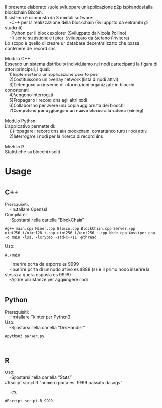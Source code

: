 Il presente elaborato vuole sviluppare un’applicazione p2p ispirandosi alla blockchain Bitcoin.
<br>Il sistema è composto da 3 moduli software:
<br>&emsp;-C++ per la realizzazione della blockchain (Sviluppato da entrambi gli studenti)
<br>&emsp;-Python per il block explorer (Sviluppato da Nicola Pollino)
<br>&emsp;-R per le statistiche e i plot (Sviluppato da Stefano Privitera)
<br>Lo scopo è quello di creare un database decentralizzato che possa contenere dei record dns
<br><br>Modulo C++
<br>Essendo un sistema distribuito individuiamo nei nodi partecipanti la figura di attori principali, i quali:
<br>&emsp;1)Implementano un’applicazione peer to peer
<br>&emsp;2)Costituiscono un overlay network (lista di nodi attivi)
<br>&emsp;3)Detengono un insieme di informazioni organizzate in blocchi concatenati
<br>&emsp;4)Vengono interrogati
<br>&emsp;5)Propagano i record dns agli altri nodi
<br>&emsp;6)Collaborano per avere una copia aggiornata dei blocchi
<br>&emsp;7)Competono per aggiungere un nuovo blocco alla catena (mining) 
<br><br>Modulo Python
<br>L’applicativo permette di:
<br>&emsp;1)Propagare i record dns alla blockchain, contattando tutti i nodi attivi
<br>&emsp;2)Interrogare i nodi per la ricerca di record dns
<br><br>Modulo R
<br>Statistiche su blocchi risolti<br>
<h1>Usage<h1>
<h2>C++</h2>

Prerequisiti:<br>
	&emsp;-Installare Openssl<br>
Compilare:<br>
	&emsp;-Spostarsi nella cartella “BlockChain”<br>
	
	#g++ main.cpp Miner.cpp Blocco.cpp BlockChain.cpp Server.cpp uint256_t/uint128_t.cpp uint256_t/uint256_t.cpp Node.cpp Gossiper.cpp -o main -lssl -lcrypto -std=c++11 -pthread
Uso:<br> 
	
	#./main
&emsp;-Inserire porta da esporre es 9999<br>
&emsp;-Inserire porta di un nodo attivo es 8888 (se è il primo nodo inserire la stessa a quella esposta es 9999)<br>
&emsp;-Aprire più istanze per aggiungere nodi<br>
 <br>

<h2>Python</h2>

Prerequisiti:<br>
	&emsp;-Installare Tkinter per Python3<br> 
Uso:<br>
	&emsp;-Spostarsi nella cartella “DnsHandler”<br>

	#python3 parser.py 
<br>
		
<h2>R</h2>

Uso:<br>
	&emsp;-Spostarsi nella cartella “Stats”<br>
		#Rscript script.R “numero porta es. 9999 passato da argv”
	
&emsp;-es. 
	
	#Rscript script.R 9999 
	 
	
